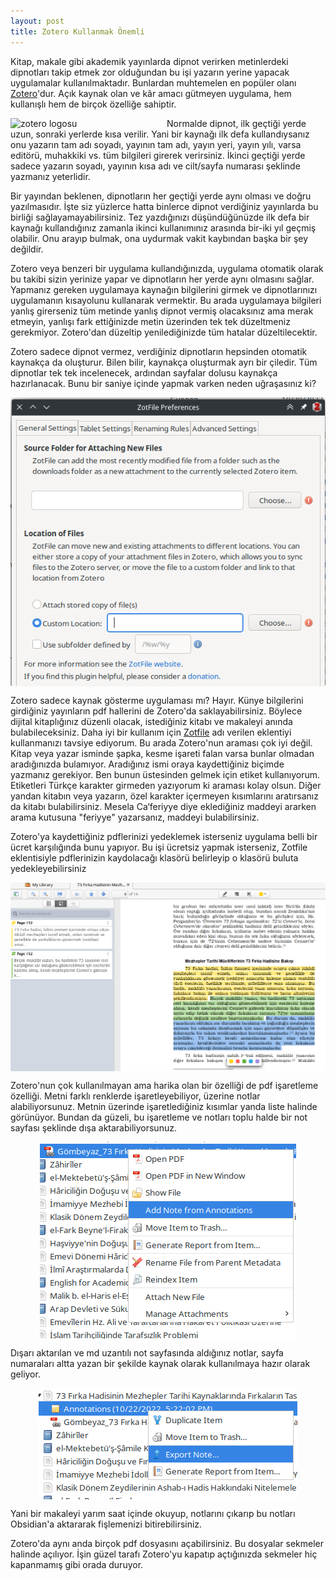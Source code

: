 ```yaml
---
layout: post
title: Zotero Kullanmak Önemli
---
```


<style>
    #logo {
        width: 250px;
        height: auto;
        float: left;
    }
    #cntr {
        display: block;
        margin-right: auto;
        margin-left: auto;
        border-radius: 3px;
    }
</style>

Kitap, makale gibi akademik yayınlarda dipnot verirken metinlerdeki dipnotları takip etmek zor olduğundan bu işi yazarın yerine yapacak uygulamalar kullanılmaktadır.<!--more--> Bunlardan muhtemelen en popüler olanı <a target="_blank" href="https://www.zotero.org/">Zotero</a>'dur. Açık kaynak olan ve kâr amacı gütmeyen uygulama, hem kullanışlı hem de birçok özelliğe sahiptir. 

<a target="_blank" href="https://www.zotero.org/"><img id="logo" src="https://www.zotero.org/static/images/home/privacy.svg" alt="zotero logosu"></a>Normalde dipnot, ilk geçtiği yerde uzun, sonraki yerlerde kısa verilir. Yani bir kaynağı ilk defa kullandıysanız onu yazarın tam adı soyadı, yayının tam adı, yayın yeri, yayın yılı, varsa editörü, muhakkiki vs. tüm bilgileri girerek verirsiniz. İkinci geçtiği yerde sadece yazarın soyadı, yayının kısa adı ve cilt/sayfa numarası şeklinde yazmanız yeterlidir. 

Bir yayından beklenen, dipnotların her geçtiği yerde aynı olması ve doğru yazılmasıdır. İşte siz yüzlerce hatta binlerce dipnot verdiğiniz yayınlarda bu birliği sağlayamayabilirsiniz. Tez yazdığınızı düşündüğünüzde ilk defa bir kaynağı kullandığınız zamanla ikinci kullanımınız arasında bir-iki yıl geçmiş olabilir. Onu arayıp bulmak, ona uydurmak vakit kaybından başka bir şey değildir. 

Zotero veya benzeri bir uygulama kullandığınızda, uygulama otomatik olarak bu takibi sizin yerinize yapar ve dipnotların her yerde aynı olmasını sağlar. Yapmanız gereken uygulamaya kaynağın bilgilerini girmek ve dipnotlarınızı uygulamanın kısayolunu kullanarak vermektir. Bu arada uygulamaya bilgileri yanlış girerseniz tüm metinde yanlış dipnot vermiş olacaksınız ama merak etmeyin, yanlışı fark ettiğinizde metin üzerinden tek tek düzeltmeniz gerekmiyor. Zotero'dan düzeltip yenilediğinizde tüm hatalar düzeltilecektir. 

Zotero sadece dipnot vermez, verdiğiniz dipnotların hepsinden otomatik kaynakça da oluşturur. Bilen bilir, kaynakça oluşturmak ayrı bir çiledir. Tüm dipnotlar tek tek incelenecek, ardından sayfalar dolusu kaynakça hazırlanacak. Bunu bir saniye içinde yapmak varken neden uğraşasınız ki? 

<img id="cntr" src="/assets/images/zotfile_settings.png" alt="zotfile seçenekler penceresi">

Zotero sadece kaynak gösterme uygulaması mı? Hayır. Künye bilgilerini girdiğiniz yayınların pdf hallerini de Zotero'da saklayabilirsiniz. Böylece dijital kitaplığınız düzenli olacak, istediğiniz kitabı ve makaleyi anında bulabileceksiniz. Daha iyi bir kullanım için <a target="_blank" href="http://zotfile.com/">Zotfile</a> adı verilen eklentiyi kullanmanızı tavsiye ediyorum. Bu arada Zotero'nun araması çok iyi değil. Kitap veya yazar isminde şapka, kesme işareti falan varsa bunlar olmadan aradığınızda bulamıyor. Aradığınız ismi oraya kaydettiğiniz biçimde yazmanız gerekiyor. Ben bunun üstesinden gelmek için etiket kullanıyorum. Etiketleri Türkçe karakter girmeden yazıyorum ki araması kolay olsun. Diğer yandan kitabın veya yazarın, özel karakter içermeyen kısımlarını aratırsanız da kitabı bulabilirsiniz. Mesela Ca‘feriyye diye eklediğiniz maddeyi ararken arama kutusuna "feriyye" yazarsanız, maddeyi bulabilirsiniz. 

Zotero'ya kaydettiğiniz pdflerinizi yedeklemek isterseniz uygulama belli bir ücret karşılığında bunu yapıyor. Bu işi ücretsiz yapmak isterseniz, Zotfile eklentisiyle pdflerinizin kaydolacağı klasörü belirleyip o klasörü buluta yedekleyebilirsiniz 

<img id="cntr" src="/assets/images/zotero_annotations.png" alt="zotero pdf okuma ve renkli işaretleme">

Zotero'nun çok kullanılmayan ama harika olan bir özelliği de pdf işaretleme özelliği. Metni farklı renklerde işaretleyebiliyor, üzerine notlar alabiliyorsunuz. Metnin üzerinde işaretlediğiniz kısımlar yanda liste halinde görünüyor. Bundan da güzeli, bu işaretleme ve notları toplu halde bir not sayfası şeklinde dışa aktarabiliyorsunuz. 

<img id="cntr" src="/assets/images/zotero_add_note.png" alt="zotero not ekleme">

Dışarı aktarılan ve md uzantılı not sayfasında aldığınız notlar, sayfa numaraları altta yazan bir şekilde kaynak olarak kullanılmaya hazır olarak geliyor. 

<img id="cntr" src="/assets/images/zotero_export_note.png" alt="zotero notu dışarı aktarma">

Yani bir makaleyi yarım saat içinde okuyup, notlarını çıkarıp bu notları Obsidian'a aktararak fişlemenizi bitirebilirsiniz. 

Zotero'da aynı anda birçok pdf dosyasını açabilirsiniz. Bu dosyalar sekmeler halinde açılıyor. İşin güzel tarafı Zotero'yu kapatıp açtığınızda sekmeler hiç kapanmamış gibi orada duruyor.